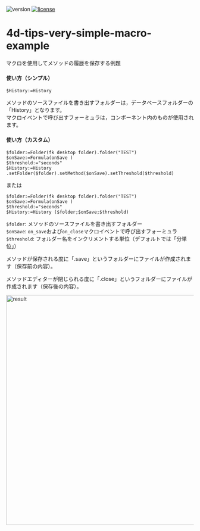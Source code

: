 ![version](https://img.shields.io/badge/version-18%2B-EB8E5F)
[![license](https://img.shields.io/github/license/miyako/4d-tips-very-simple-macro-example)](LICENSE)

# 4d-tips-very-simple-macro-example
マクロを使用してメソッドの履歴を保存する例題

#### 使い方（シンプル）

```4d
$History:=History 
```

メソッドのソースファイルを書き出すフォルダーは，データベースフォルダーの「History」となります。  
マクロイベントで呼び出すフォーミュラは，コンポーネント内のものが使用されます。  

#### 使い方（カスタム）

```4d
$folder:=Folder(fk desktop folder).folder("TEST")
$onSave:=Formula(onSave )
$threshold:="seconds"
$History:=History .setFolder($folder).setMethod($onSave).setThreshold($threshold)
```

または

```4d
$folder:=Folder(fk desktop folder).folder("TEST")
$onSave:=Formula(onSave )
$threshold:="seconds"
$History:=History ($folder;$onSave;$threshold)
```

`$folder`: メソッドのソースファイルを書き出すフォルダー  
`$onSave`: `on_save`および`on_close`マクロイベントで呼び出すフォーミュラ
`$threshold`: フォルダー名をインクリメントする単位（デフォルトでは「分単位」）

メソッドが保存される度に「.save」というフォルダーにファイルが作成されます（保存前の内容）。  

メソッドエディターが閉じられる度に「.close」というフォルダーにファイルが作成されます（保存後の内容）。  

<img width="618" alt="result" src="https://user-images.githubusercontent.com/1725068/118444287-e2b43300-b727-11eb-84df-4731c97232a4.png">



